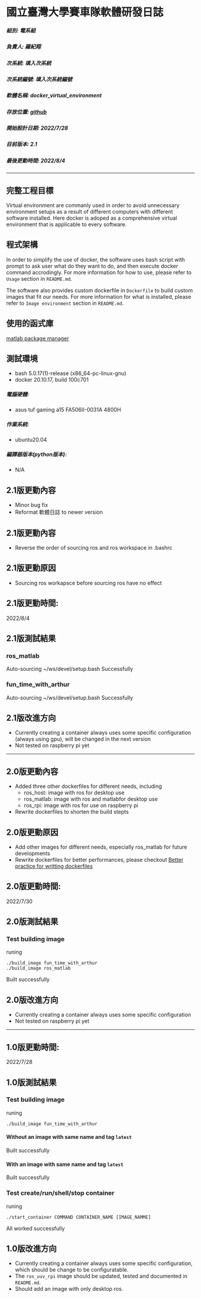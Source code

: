 # 國立臺灣大學賽車隊軟體研發日誌
##### 組別: 電系組
##### 負責人: 羅紀翔
##### 次系統: *填入次系統*
##### 次系統編號: *填入次系統編號*
##### 軟體名稱: docker_virtual_environment
##### 存放位置: [github](https://github.com/NTURacingTeam/docker)
##### 開始設計日期: 2022/7/28
##### 目前版本: 2.1
##### 最後更動時間: 2022/8/4
---
## 完整工程目標
Virtual environment are commanly used in order to avoid unnecessary environment setups as a result of different computers with different software installed. Here docker is adoped as a comprehensive virtual environment that is applicable to every software.

## 程式架構
In order to simplify the use of docker, the software uses bash script with prompt to ask user what do they want to do, and then execute docker command accrodingly. For more information for how to use, please refer to `Usage` section in `README.md`.

The software also provides custom dockerfile in `Dockerfile` to build custom images that fit our needs. For more information for what is installed, please refer to `Image environment` section in `README.md`.

## 使用的函式庫
[matlab package manager](https://github.com/mathworks-ref-arch/matlab-dockerfile)

## 測試環境
- bash 5.0.17(1)-release (x86_64-pc-linux-gnu)
- docker 20.10.17, build 100c701

##### 電腦硬體:
- asus tuf gaming a15 FA506II-0031A 4800H

##### 作業系統:
- ubuntu20.04

##### 編譯器版本(python版本):
- N/A

## 2.1版更動內容
- Minor bug fix
- Reformat 軟體日誌 to newer version

## 2.1版更動內容
- Reverse the order of sourcing ros and ros workspace in .bashrc

## 2.1版更動原因
- Sourcing ros workapsce before sourcing ros have no effect

## 2.1版更動時間:
2022/8/4

## 2.1版測試結果
### ros_matlab
Auto-sourcing ~/ws/devel/setup.bash Successfully

### fun_time_with_arthur
Auto-sourcing ~/ws/devel/setup.bash Successfully

## 2.1版改進方向
- Currently creating a container always uses some specific configuration (always using gpu), will be changed in the next version
- Not tested on raspberry pi yet

---
## 2.0版更動內容
- Added three other dockerfiles for different needs, including
  - ros_host: image with ros for desktop use
  - ros_matlab: image with ros and matlabfor desktop use
  - ros_rpi: image with ros for use on raspberry pi
- Rewrite dockerfiles to shorten the build stepts

## 2.0版更動原因
- Add other images for different needs, especially ros_matlab for future developments
- Rewrite dockerfiles for better performances, please checkout [Better practice for writting dockerfiles](https://docs.docker.com/develop/develop-images/dockerfile_best-practices/)

## 2.0版更動時間:
2022/7/30

## 2.0版測試結果
### Test building image
runing
```bash=
./build_image fun_time_with_arthur
./build_image ros_matlab
```
Built successfully

## 2.0版改進方向
- Currently creating a container always uses some specific configuration
- Not tested on raspberry pi yet

---
## 1.0版更動時間:
2022/7/28

## 1.0版測試結果
### Test building image
runing
```bash=
./build_image fun_time_with_arthur
```
#### Without an image with same name and tag `latest`
Built successfully
#### With an image with same name and tag `latest`
Built successfully

### Test create/run/shell/stop container
runing
```bash=
./start_container COMMAND CONTAINER_NAME [IMAGE_NAMME]
```
All worked successfully

## 1.0版改進方向
- Currently creating a container always uses some specific configuration, which should be change to be configuratable.
- The `ros_uuv_rpi` image should be updated, tested and documented in `README.md`.
- Should add an image with only desktop ros.
